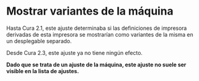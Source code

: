 Mostrar variantes de la máquina
====
Hasta Cura 2.1, este ajuste determinaba si las definiciones de impresora derivadas de esta impresora se mostrarían como variantes de la misma en un desplegable separado.

Desde Cura 2.3, este ajuste ya no tiene ningún efecto.

**Dado que se trata de un ajuste de la máquina, este ajuste no suele ser visible en la lista de ajustes.**
